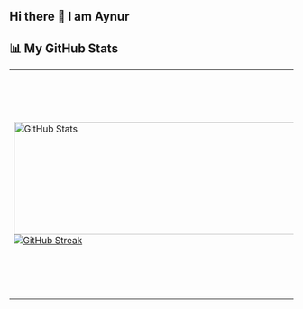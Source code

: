 ## Hi there 👋 I am Aynur

## 📊 My GitHub Stats

<table>
  <tr>
    <td>
      <img src="https://github-readme-stats.vercel.app/api?username=nuryyevva&show_icons=true&theme=radical" width="600" height="200" alt="GitHub Stats">
      <a href="https://git.io/streak-stats"><img src="https://github-readme-streak-stats.herokuapp.com?user=nuryyevva&theme=radical" alt="GitHub Streak" /></a>
    </td>
    <td>
      <img src="https://github-readme-stats.vercel.app/api/top-langs/?username=nuryyevva&langs_count=8&theme=radical" width="700" height=400 alt="Top Languages">
    </td>
  </tr>
</table>

<!--
**nuryyevva/nuryyevva** is a ✨ _special_ ✨ repository because its `README.md` (this file) appears on your GitHub profile.

Here are some ideas to get you started:

- 🔭 I’m currently working on ...
- 🌱 I’m currently learning ...
- 👯 I’m looking to collaborate on ...
- 🤔 I’m looking for help with ...
- 💬 Ask me about ...
- 📫 How to reach me: ...
- 😄 Pronouns: ...
- ⚡ Fun fact: ...
-->
 <!--[![GitHub Streak](https://streak-stats.demolab.com/?user=denvercoder1&currStreakNum=2FD3EB&fire=pink&sideLabels=F00&date_format=[Y.]n.j)](https://git.io/streak-stats) -->
 <!--     <img src="https://github-readme-streak-stats.herokuapp.com/?user=nuryyevva&theme=radical" width="600" height="200" alt="GitHub Streak"> -->
